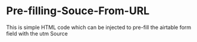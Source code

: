 # Pre-filling-Souce-From-URL
This is simple HTML code which can be injected to pre-fill the airtable form field with the utm Source 

